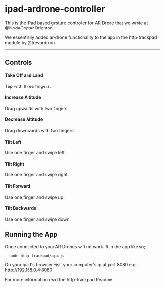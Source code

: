 ipad-ardrone-controller
=======================

This is the iPad based gesture controller for AR Drone that we wrote at @NodeCopter Brighton.

We essentially added ar-drone functionality to the app in the http-trackpad module by @trevordixon

---------------------
 
## Controls ##

#### Take Off and Land ####
Tap with three fingers.

#### Increase Altitude ####
Drag upwards with two fingers.

#### Decrease Altitude ####
Drag downwards with two fingers.

#### Tilt Left ####
Use one finger and swipe left.

#### Tilt Right ####
Use one finger and swipe right.

#### Tilt Forward ####
Use one finger and swipe up.

#### Tilt Backwards ####
Use one finger and swipe down.


## Running the App ##

Once connected to your AR Drones wifi network. Run the app like so;
~~~
  node http-trackpad/app.js
~~~

On your ipad's browser visit your computer's ip at port 8080
e.g. http://192.168.0.4:8080

For more information read the http-trackpad Readme